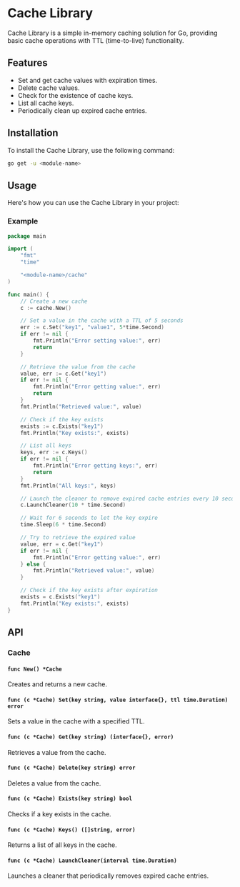# Cache Library

Cache Library is a simple in-memory caching solution for Go, providing basic cache operations with TTL (time-to-live) functionality.

## Features

- Set and get cache values with expiration times.
- Delete cache values.
- Check for the existence of cache keys.
- List all cache keys.
- Periodically clean up expired cache entries.

## Installation

To install the Cache Library, use the following command:

```sh
go get -u <module-name>
```

## Usage

Here's how you can use the Cache Library in your project:

### Example

```go
package main

import (
	"fmt"
	"time"

	"<module-name>/cache"
)

func main() {
	// Create a new cache
	c := cache.New()

	// Set a value in the cache with a TTL of 5 seconds
	err := c.Set("key1", "value1", 5*time.Second)
	if err != nil {
		fmt.Println("Error setting value:", err)
		return
	}

	// Retrieve the value from the cache
	value, err := c.Get("key1")
	if err != nil {
		fmt.Println("Error getting value:", err)
		return
	}
	fmt.Println("Retrieved value:", value)

	// Check if the key exists
	exists := c.Exists("key1")
	fmt.Println("Key exists:", exists)

	// List all keys
	keys, err := c.Keys()
	if err != nil {
		fmt.Println("Error getting keys:", err)
		return
	}
	fmt.Println("All keys:", keys)

	// Launch the cleaner to remove expired cache entries every 10 seconds
	c.LaunchCleaner(10 * time.Second)

	// Wait for 6 seconds to let the key expire
	time.Sleep(6 * time.Second)

	// Try to retrieve the expired value
	value, err = c.Get("key1")
	if err != nil {
		fmt.Println("Error getting value:", err)
	} else {
		fmt.Println("Retrieved value:", value)
	}

	// Check if the key exists after expiration
	exists = c.Exists("key1")
	fmt.Println("Key exists:", exists)
}
```

## API

### Cache

#### `func New() *Cache`

Creates and returns a new cache.

#### `func (c *Cache) Set(key string, value interface{}, ttl time.Duration) error`

Sets a value in the cache with a specified TTL.

#### `func (c *Cache) Get(key string) (interface{}, error)`

Retrieves a value from the cache.

#### `func (c *Cache) Delete(key string) error`

Deletes a value from the cache.

#### `func (c *Cache) Exists(key string) bool`

Checks if a key exists in the cache.

#### `func (c *Cache) Keys() ([]string, error)`

Returns a list of all keys in the cache.

#### `func (c *Cache) LaunchCleaner(interval time.Duration)`

Launches a cleaner that periodically removes expired cache entries.

